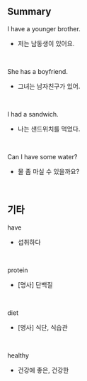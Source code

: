 ## Summary

I have a younger brother.
- 저는 남동생이 있어요.

<br>

She has a boyfriend.
- 그녀는 남자친구가 있어.

<br>

I had a sandwich.
- 나는 샌드위치를 먹었다.

<br>

Can I have some water?
- 물 좀 마실 수 있을까요?

<br>

## 기타

have
- 섭취하다

<br>

protein
- [명사] 단백질

<br>

diet
- [명사] 식단, 식습관

<br>

healthy
- 건강에 좋은, 건강한
